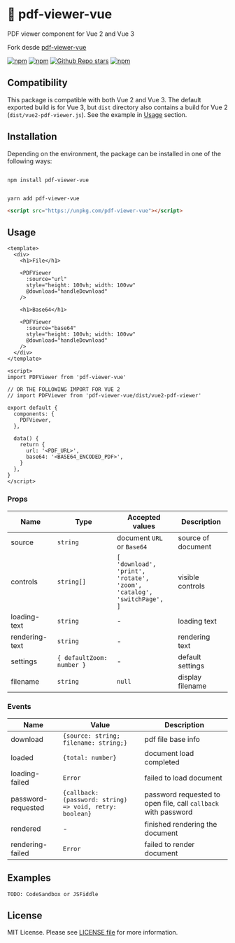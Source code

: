 # 📄 pdf-viewer-vue

PDF viewer component for Vue 2 and Vue 3

Fork desde [pdf-viewer-vue](https://github.com/DingRui12138/vue-pdf-viewer)

[![npm](https://img.shields.io/npm/v/@consorcioabierto/pdf-viewer-vue)](https://npmjs.com/package/@consorcioabierto/pdf-viewer-vue) [![npm](https://img.shields.io/npm/dw/@consorcioabierto/pdf-viewer-vue)](https://npmjs.com/package/@consorcioabierto/pdf-viewer-vue) [![Github Repo stars](https://img.shields.io/github/stars/AntuV/vue-pdf-viewer)](https://github.com/AntuV/vue-pdf-viewer) [![npm](https://img.shields.io/npm/l/pdf-viewer-vue)](https://github.com/AntuV/vue-pdf-viewer/blob/master/LICENSE)

## Compatibility

This package is compatible with both Vue 2 and Vue 3. The default exported build is for Vue 3, but `dist` directory also contains a build for Vue 2 (`dist/vue2-pdf-viewer.js`). See the example in [Usage](#usage) section.

## Installation

Depending on the environment, the package can be installed in one of the following ways:

```shell

npm install pdf-viewer-vue

```

```shell

yarn add pdf-viewer-vue

```

```html
<script src="https://unpkg.com/pdf-viewer-vue"></script>
```

## Usage

```vue
<template>
  <div>
    <h1>File</h1>

    <PDFViewer
      :source="url"
      style="height: 100vh; width: 100vw"
      @download="handleDownload"
    />

    <h1>Base64</h1>

    <PDFViewer
      :source="base64"
      style="height: 100vh; width: 100vw"
      @download="handleDownload"
    />
  </div>
</template>

<script>
import PDFViewer from 'pdf-viewer-vue'

// OR THE FOLLOWING IMPORT FOR VUE 2
// import PDFViewer from 'pdf-viewer-vue/dist/vue2-pdf-viewer'

export default {
  components: {
    PDFViewer,
  },

  data() {
    return {
      url: '<PDF_URL>',
      base64: '<BASE64_ENCODED_PDF>',
    }
  },
}
</script>
```

### Props

| Name           | Type                      | Accepted values                                                                                                 | Description        |
| -------------- | ------------------------- | --------------------------------------------------------------------------------------------------------------- | ------------------ |
| source         | `string`                  | document `URL` or `Base64`                                                                                      | source of document |
| controls       | `string[]`                | `[`<br/>`'download',`<br/>`'print',`<br/>`'rotate',`<br/>`'zoom',`<br/>`'catalog',`<br/>`'switchPage',`<br/>`]` | visible controls   |
| loading-text   | `string`                  | -                                                                                                               | loading text       |
| rendering-text | `string`                  | -                                                                                                               | rendering text     |
| settings       | `{ defaultZoom: number }` | -                                                                                                               | default settings   |
| filename       | `string`                  | `null`                                                                                                          | display filename   |

### Events

| Name               | Value                                                    | Description                                                    |
| ------------------ | -------------------------------------------------------- | -------------------------------------------------------------- |
| download           | `{source: string; filename: string;}`                    | pdf file base info                                             |
| loaded             | `{total: number}`                                        | document load completed                                        |
| loading-failed     | `Error`                                                  | failed to load document                                        |
| password-requested | `{callback: (password: string) => void, retry: boolean}` | password requested to open file, call `callback` with password |
| rendered           | -                                                        | finished rendering the document                                |
| rendering-failed   | `Error`                                                  | failed to render document                                      |

## Examples

```
TODO: CodeSandbox or JSFiddle
```

## License

MIT License. Please see [LICENSE file](LICENSE) for more information.
